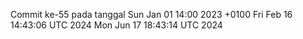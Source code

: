 Commit ke-55 pada tanggal Sun Jan 01 14:00 2023 +0100
Fri Feb 16 14:43:06 UTC 2024
Mon Jun 17 18:43:14 UTC 2024
